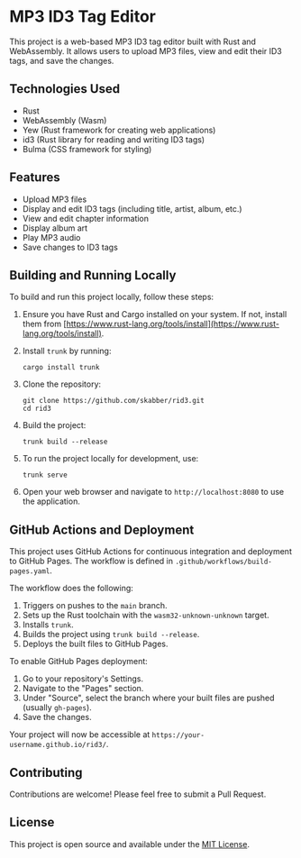 # MP3 ID3 Tag Editor

This project is a web-based MP3 ID3 tag editor built with Rust and WebAssembly. It allows users to upload MP3 files, view and edit their ID3 tags, and save the changes.

## Technologies Used

- Rust
- WebAssembly (Wasm)
- Yew (Rust framework for creating web applications)
- id3 (Rust library for reading and writing ID3 tags)
- Bulma (CSS framework for styling)

## Features

- Upload MP3 files
- Display and edit ID3 tags (including title, artist, album, etc.)
- View and edit chapter information
- Display album art
- Play MP3 audio
- Save changes to ID3 tags

## Building and Running Locally

To build and run this project locally, follow these steps:

1. Ensure you have Rust and Cargo installed on your system. If not, install them from [https://www.rust-lang.org/tools/install](https://www.rust-lang.org/tools/install).

2. Install `trunk` by running:
   ```
   cargo install trunk
   ```

3. Clone the repository:
   ```
   git clone https://github.com/skabber/rid3.git
   cd rid3
   ```

4. Build the project:
   ```
   trunk build --release
   ```

5. To run the project locally for development, use:
   ```
   trunk serve
   ```

6. Open your web browser and navigate to `http://localhost:8080` to use the application.

## GitHub Actions and Deployment

This project uses GitHub Actions for continuous integration and deployment to GitHub Pages. The workflow is defined in `.github/workflows/build-pages.yaml`.

The workflow does the following:

1. Triggers on pushes to the `main` branch.
2. Sets up the Rust toolchain with the `wasm32-unknown-unknown` target.
3. Installs `trunk`.
4. Builds the project using `trunk build --release`.
5. Deploys the built files to GitHub Pages.

To enable GitHub Pages deployment:

1. Go to your repository's Settings.
2. Navigate to the "Pages" section.
3. Under "Source", select the branch where your built files are pushed (usually `gh-pages`).
4. Save the changes.

Your project will now be accessible at `https://your-username.github.io/rid3/`.

## Contributing

Contributions are welcome! Please feel free to submit a Pull Request.

## License

This project is open source and available under the [MIT License](LICENSE).
